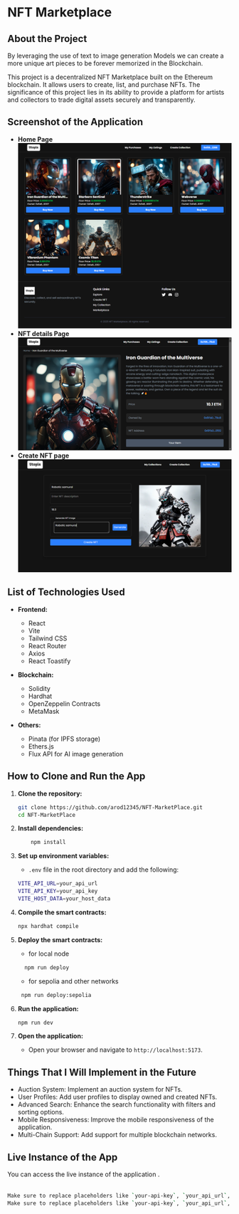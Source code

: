 # NFT Marketplace

## About the Project
By leveraging the use of text to image generation Models we can create a more unique art pieces to be forever memorized in the Blockchain.

This project is a decentralized NFT Marketplace built on the Ethereum blockchain. It allows users to create, list, and purchase NFTs. The significance of this project lies in its ability to provide a platform for artists and collectors to trade digital assets securely and transparently.


## Screenshot of the Application

- **Home Page**
![NFT Marketplace Screenshot](public/image.png)
- **NFT details Page**
![NFT Marketplace Screenshot](public/screenshot-4.png)
- **Create NFT page**
![NFT Marketplace Screenshot](public/screenshot-2.png)

## List of Technologies Used

- **Frontend:**

  - React
  - Vite
  - Tailwind CSS
  - React Router
  - Axios
  - React Toastify


- **Blockchain:**
  - Solidity
  - Hardhat
  - OpenZeppelin Contracts
  - MetaMask

- **Others:**
  - Pinata (for IPFS storage)
  - Ethers.js
  - Flux API for AI image generation

## How to Clone and Run the App

1. **Clone the repository:**
   ```sh
   git clone https://github.com/arod12345/NFT-MarketPlace.git
   cd NFT-MarketPlace
   ```
2. **Install dependencies:**
   ```sh
       npm install
   ```
3. **Set up environment variables:**

   - `.env` file in the root directory and add the following:

   ```sh
   VITE_API_URL=your_api_url
   VITE_API_KEY=your_api_key
   VITE_HOST_DATA=your_host_data
   ```

4. **Compile the smart contracts:**
   ```sh
   npx hardhat compile
   ```
5. **Deploy the smart contracts:**

   - for local node

   ```sh
     npm run deploy
   ```

   - for sepolia and other networks

   ```sh
    npm run deploy:sepolia
   ```

6. **Run the application:**

   ```sh
   npm run dev
   ```

7. **Open the application:**

   - Open your browser and navigate to `http://localhost:5173`.

## Things That I Will Implement in the Future

  - Auction System: Implement an auction system for NFTs.
  - User Profiles: Add user profiles to display owned and created NFTs.
  - Advanced Search: Enhance the search functionality with filters and sorting options.
  - Mobile Responsiveness: Improve the mobile responsiveness of the application.
  - Multi-Chain Support: Add support for multiple blockchain networks.

## Live Instance of the App
You can access the live instance of the application .

 ```sh
   
Make sure to replace placeholders like `your-api-key`, `your_api_url`, `your_api_key`, `your_host_data`, `your_network`, and `your-live-app-url.com` with actual values specific to your project.
Make sure to replace placeholders like `your-api-key`, `your_api_url`, `your_api_key`, `your_host_data`, `your_network`, and `your-live-app-url.com` with actual values specific to your project.
 ```